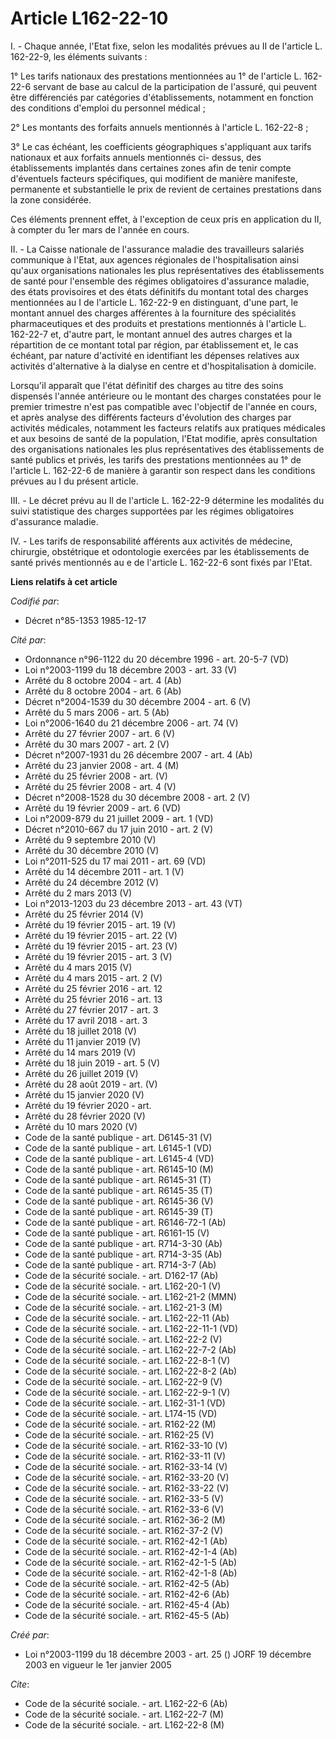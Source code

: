 # Article L162-22-10

I. - Chaque année, l'Etat fixe, selon les modalités prévues au II de l'article L. 162-22-9, les éléments suivants :

1° Les tarifs nationaux des prestations mentionnées au 1° de l'article L. 162-22-6 servant de base au calcul de la
participation de l'assuré, qui peuvent être différenciés par catégories d'établissements, notamment en fonction des
conditions d'emploi du personnel médical ;

2° Les montants des forfaits annuels mentionnés à l'article L. 162-22-8 ;

3° Le cas échéant, les coefficients géographiques s'appliquant aux tarifs nationaux et aux forfaits annuels mentionnés ci-
dessus, des établissements implantés dans certaines zones afin de tenir compte d'éventuels facteurs spécifiques, qui
modifient de manière manifeste, permanente et substantielle le prix de revient de certaines prestations dans la zone
considérée.

Ces éléments prennent effet, à l'exception de ceux pris en application du II, à compter du 1er mars de l'année en cours.

II. - La Caisse nationale de l'assurance maladie des travailleurs salariés communique à l'Etat, aux agences régionales de
l'hospitalisation ainsi qu'aux organisations nationales les plus représentatives des établissements de santé pour l'ensemble
des régimes obligatoires d'assurance maladie, des états provisoires et des états définitifs du montant total des charges
mentionnées au I de l'article L. 162-22-9 en distinguant, d'une part, le montant annuel des charges afférentes à la
fourniture des spécialités pharmaceutiques et des produits et prestations mentionnés à l'article L. 162-22-7 et, d'autre
part, le montant annuel des autres charges et la répartition de ce montant total par région, par établissement et, le cas
échéant, par nature d'activité en identifiant les dépenses relatives aux activités d'alternative à la dialyse en centre et
d'hospitalisation à domicile.

Lorsqu'il apparaît que l'état définitif des charges au titre des soins dispensés l'année antérieure ou le montant des charges
constatées pour le premier trimestre n'est pas compatible avec l'objectif de l'année en cours, et après analyse des
différents facteurs d'évolution des charges par activités médicales, notamment les facteurs relatifs aux pratiques médicales
et aux besoins de santé de la population, l'Etat modifie, après consultation des organisations nationales les plus
représentatives des établissements de santé publics et privés, les tarifs des prestations mentionnées au 1° de l'article L.
162-22-6 de manière à garantir son respect dans les conditions prévues au I du présent article.

III. - Le décret prévu au Il de l'article L. 162-22-9 détermine les modalités du suivi statistique des charges supportées par
les régimes obligatoires d'assurance maladie.

IV. - Les tarifs de responsabilité afférents aux activités de médecine, chirurgie, obstétrique et odontologie exercées par
les établissements de santé privés mentionnés au e de l'article L. 162-22-6 sont fixés par l'Etat.

**Liens relatifs à cet article**

_Codifié par_:

  - Décret n°85-1353 1985-12-17

_Cité par_:

  - Ordonnance n°96-1122 du 20 décembre 1996 - art. 20-5-7 (VD)
  - Loi n°2003-1199 du 18 décembre 2003 - art. 33 (V)
  - Arrêté du 8 octobre 2004 - art. 4 (Ab)
  - Arrêté du 8 octobre 2004 - art. 6 (Ab)
  - Décret n°2004-1539 du 30 décembre 2004 - art. 6 (V)
  - Arrêté du 5 mars 2006 - art. 5 (Ab)
  - Loi n°2006-1640 du 21 décembre 2006 - art. 74 (V)
  - Arrêté du 27 février 2007 - art. 6 (V)
  - Arrêté du 30 mars 2007 - art. 2 (V)
  - Décret n°2007-1931 du 26 décembre 2007 - art. 4 (Ab)
  - Arrêté du 23 janvier 2008 - art. 4 (M)
  - Arrêté du 25 février 2008 - art. (V)
  - Arrêté du 25 février 2008 - art. 4 (V)
  - Décret n°2008-1528 du 30 décembre 2008 - art. 2 (V)
  - Arrêté du 19 février 2009 - art. 6 (VD)
  - Loi n°2009-879 du 21 juillet 2009 - art. 1 (VD)
  - Décret n°2010-667 du 17 juin 2010 - art. 2 (V)
  - Arrêté du 9 septembre 2010 (V)
  - Arrêté du 30 décembre 2010 (V)
  - Loi n°2011-525 du 17 mai 2011 - art. 69 (VD)
  - Arrêté du 14 décembre 2011 - art. 1 (V)
  - Arrêté du 24 décembre 2012 (V)
  - Arrêté du 2 mars 2013 (V)
  - Loi n°2013-1203 du 23 décembre 2013 - art. 43 (VT)
  - Arrêté du 25 février 2014 (V)
  - Arrêté du 19 février 2015 - art. 19 (V)
  - Arrêté du 19 février 2015 - art. 22 (V)
  - Arrêté du 19 février 2015 - art. 23 (V)
  - Arrêté du 19 février 2015 - art. 3 (V)
  - Arrêté du 4 mars 2015 (V)
  - Arrêté du 4 mars 2015 - art. 2 (V)
  - Arrêté du 25 février 2016 - art. 12
  - Arrêté du 25 février 2016 - art. 13
  - Arrêté du 27 février 2017 - art. 3
  - Arrêté du 17 avril 2018 - art. 3
  - Arrêté du 18 juillet 2018 (V)
  - Arrêté du 11 janvier 2019 (V)
  - Arrêté du 14 mars 2019 (V)
  - Arrêté du 18 juin 2019 - art. 5 (V)
  - Arrêté du 26 juillet 2019 (V)
  - Arrêté du 28 août 2019 - art. (V)
  - Arrêté du 15 janvier 2020 (V)
  - Arrêté du 19 février 2020 - art.
  - Arrêté du 28 février 2020 (V)
  - Arrêté du 10 mars 2020 (V)
  - Code de la santé publique - art. D6145-31 (V)
  - Code de la santé publique - art. L6145-1 (VD)
  - Code de la santé publique - art. L6145-4 (VD)
  - Code de la santé publique - art. R6145-10 (M)
  - Code de la santé publique - art. R6145-31 (T)
  - Code de la santé publique - art. R6145-35 (T)
  - Code de la santé publique - art. R6145-36 (V)
  - Code de la santé publique - art. R6145-39 (T)
  - Code de la santé publique - art. R6146-72-1 (Ab)
  - Code de la santé publique - art. R6161-15 (V)
  - Code de la santé publique - art. R714-3-30 (Ab)
  - Code de la santé publique - art. R714-3-35 (Ab)
  - Code de la santé publique - art. R714-3-7 (Ab)
  - Code de la sécurité sociale. - art. D162-17 (Ab)
  - Code de la sécurité sociale. - art. L162-20-1 (V)
  - Code de la sécurité sociale. - art. L162-21-2 (MMN)
  - Code de la sécurité sociale. - art. L162-21-3 (M)
  - Code de la sécurité sociale. - art. L162-22-11 (Ab)
  - Code de la sécurité sociale. - art. L162-22-11-1 (VD)
  - Code de la sécurité sociale. - art. L162-22-2 (V)
  - Code de la sécurité sociale. - art. L162-22-7-2 (Ab)
  - Code de la sécurité sociale. - art. L162-22-8-1 (V)
  - Code de la sécurité sociale. - art. L162-22-8-2 (Ab)
  - Code de la sécurité sociale. - art. L162-22-9 (V)
  - Code de la sécurité sociale. - art. L162-22-9-1 (V)
  - Code de la sécurité sociale. - art. L162-31-1 (VD)
  - Code de la sécurité sociale. - art. L174-15 (VD)
  - Code de la sécurité sociale. - art. R162-22 (M)
  - Code de la sécurité sociale. - art. R162-25 (V)
  - Code de la sécurité sociale. - art. R162-33-10 (V)
  - Code de la sécurité sociale. - art. R162-33-11 (V)
  - Code de la sécurité sociale. - art. R162-33-14 (V)
  - Code de la sécurité sociale. - art. R162-33-20 (V)
  - Code de la sécurité sociale. - art. R162-33-22 (V)
  - Code de la sécurité sociale. - art. R162-33-5 (V)
  - Code de la sécurité sociale. - art. R162-33-6 (V)
  - Code de la sécurité sociale. - art. R162-36-2 (M)
  - Code de la sécurité sociale. - art. R162-37-2 (V)
  - Code de la sécurité sociale. - art. R162-42-1 (Ab)
  - Code de la sécurité sociale. - art. R162-42-1-4 (Ab)
  - Code de la sécurité sociale. - art. R162-42-1-5 (Ab)
  - Code de la sécurité sociale. - art. R162-42-1-8 (Ab)
  - Code de la sécurité sociale. - art. R162-42-5 (Ab)
  - Code de la sécurité sociale. - art. R162-42-6 (Ab)
  - Code de la sécurité sociale. - art. R162-45-4 (Ab)
  - Code de la sécurité sociale. - art. R162-45-5 (Ab)

_Créé par_:

  - Loi n°2003-1199 du 18 décembre 2003 - art. 25 () JORF 19 décembre 2003 en vigueur le 1er janvier 2005

_Cite_:

  - Code de la sécurité sociale. - art. L162-22-6 (Ab)
  - Code de la sécurité sociale. - art. L162-22-7 (M)
  - Code de la sécurité sociale. - art. L162-22-8 (M)
